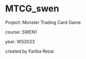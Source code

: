 # MTCG_swen

Project: Monster Trading Card Game

course: SWEN1

year: WS2023

created by Fariba Rezai
